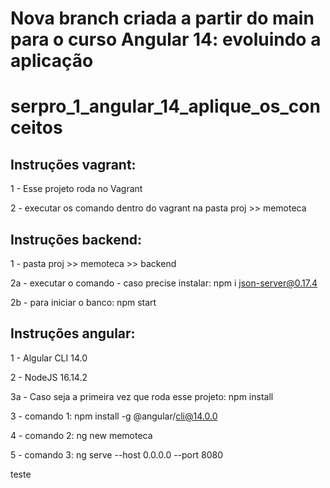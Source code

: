 # Nova branch criada a partir do main para o curso Angular 14: evoluindo a aplicação


# serpro_1_angular_14_aplique_os_conceitos


## Instruções vagrant:


1 - Esse projeto roda no Vagrant


2 - executar os comando dentro do vagrant na pasta proj >> memoteca


## Instruções backend:

1 - pasta proj >> memoteca >> backend

2a - executar o comando - caso precise instalar: npm i json-server@0.17.4

2b - para iniciar o banco: npm start

## Instruções angular:


1 - Algular CLI 14.0


2 - NodeJS 16.14.2


3a - Caso seja a primeira vez que roda esse projeto: npm install


3 - comando 1: npm install -g @angular/cli@14.0.0


4 - comando 2: ng new memoteca


5 - comando 3: ng serve --host 0.0.0.0 --port 8080

teste





